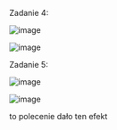 Zadanie 4:

![image](https://github.com/user-attachments/assets/15821b4f-7fcd-4de0-bc7a-3213661c8dd7)

![image](https://github.com/user-attachments/assets/65789d09-ee8c-4b9f-bad3-e752ecc7008d)

Zadanie 5:

![image](https://github.com/user-attachments/assets/275623c1-4620-4932-b224-87e4f62c2fa5)

![image](https://github.com/user-attachments/assets/3960e197-9a10-4c25-ba56-98414df7cc63)

to polecenie dało ten efekt
